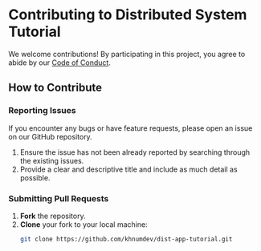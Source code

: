 # Contributing to Distributed System Tutorial

We welcome contributions! By participating in this project, you agree to abide by our [Code of Conduct](CODE_OF_CONDUCT.md).

## How to Contribute

### Reporting Issues

If you encounter any bugs or have feature requests, please open an issue on our GitHub repository.

1. Ensure the issue has not been already reported by searching through the existing issues.
2. Provide a clear and descriptive title and include as much detail as possible.

### Submitting Pull Requests

1. **Fork** the repository.
2. **Clone** your fork to your local machine:
   ```bash
   git clone https://github.com/khnumdev/dist-app-tutorial.git
